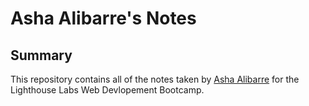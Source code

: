 # Asha Alibarre's Notes 

## Summary

This repository contains all of the notes taken by [Asha Alibarre](https://github.com/aalibarre) for the Lighthouse Labs Web Devlopement Bootcamp.


